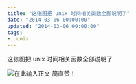 ```yaml
---
title: "这张图把 unix 时间相关函数全部说明了"
date: "2014-03-06 00:00:00"
updated: "2014-03-06 00:00:00"
tags:
-  unix
---
```



这张图把 unix 时间相关函数全部说明了

[](/notename/ "archive 20140306")

![在此输入正文][1]
简直赞！

  [1]: /images/9ab2dc1212bb2c282e4038f5a45e0056.png
